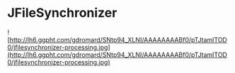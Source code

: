 # JFileSynchronizer #

![http://lh6.ggpht.com/gdromard/SNtp94_XLNI/AAAAAAAABf0/pTJtamITOD0/jfilesynchronizer-processing.jpg](http://lh6.ggpht.com/gdromard/SNtp94_XLNI/AAAAAAAABf0/pTJtamITOD0/jfilesynchronizer-processing.jpg)